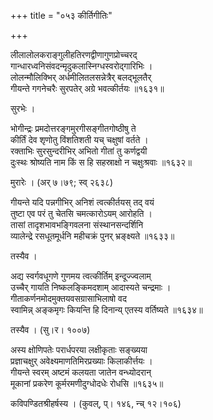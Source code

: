 +++
title = "०५३ कीर्तिगीतिः"

+++


लीलालोलकराङ्गुलीहतिरणद्वीणागुणप्रोच्चरद्  
गान्धारध्वनिसंवदन्मृदुकलास्निग्धस्वरोद्गारिभिः ।  
लोलन्मौलिक्भिर् अर्धमीलितलसन्नेत्रैर् बलद्भूलतैर्  
गीयन्ते गगनेचरैः सुरपतेर् अग्रे भवत्कीर्तयः ॥१६३१॥  


सुरभेः ।  


भोगीन्द्रः प्रमदोत्तरङ्गमुरगीसङ्गीतगोष्ठीषु ते  
कीर्तिं देव शृणोतु विंशतिशती यच् चक्षुषां वर्तते ।  
रक्ताभिः सुरसुन्दरीभिर् अभितो गीतां तु कर्णद्वयी  
दुःस्थः श्रोष्यति नाम किं स हि सहस्राक्षो न चक्षुःश्रवाः ॥१६३२॥  


मुरारेः । (अर् ७।७९; स्व् २६३८)  


गीयन्ते यदि पन्नगीभिर् अनिशं त्वत्कीर्तयस् तद् वयं  
तुष्टा एव परं तु चेतसि चमत्कारोऽयम् आरोहति ।  
तासां तादृशभावभङ्गिवलना संस्थानसन्दर्शिनि  
व्यालेन्द्रे रसधूतमूर्धनि महीचक्रं पुनर् भ्रङ्क्ष्यते ॥१६३३॥  


तस्यैव ।  


अद्य स्वर्गवधूगणे गुणमय त्वत्कीर्तिम् इन्दूज्ज्वलाम्   
उच्चैर् गायति निष्कलङ्किमदशाम् आदास्यते चन्द्रमाः ।  
गीताकर्णनमोदमुक्तयवसग्रासाभिलाषो वद   
स्वामिन्न् अङ्कमृगः कियन्ति हि दिनान्य् एतस्य वर्तिष्यते ॥१६३४॥  


तस्यैव । (सु।र। १००७)  


अस्य क्षोणिपतेः परार्धपरया लक्षीकृताः सङ्ख्यया   
प्रज्ञाचक्षुर् अवेक्ष्यमाणतिमिरप्रख्याः किलाकीर्त्तयः ।  
गीयन्ते स्वरम् अष्टमं कलयता जातेन वन्ध्योदरान्   
मूकानां प्रकरेण कूर्मरमणीदुग्धोदधेः रोधसि ॥१६३५॥  


कविपण्डितश्रीहर्षस्य । (कुवल्, प्। १४६, न्च् १२।१०६)  


